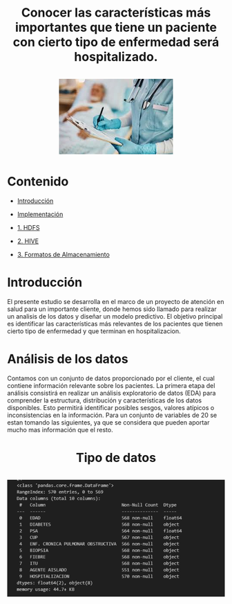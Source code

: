 <div align="center">
  <h1 align="center">
    Conocer las características más importantes que tiene un paciente con cierto tipo de enfermedad será hospitalizado.
    <br />
    <br />
      <img src="./img/hospitalizacion.jpeg" alt="Hospitalización">
  </h1>
</div>

# Contenido

* [Introducción](#Introducción)

* [Implementación](#Implementación)

* [1. HDFS](#HDFS)

* [2. HIVE](#HIVE)

* [3. Formatos de Almacenamiento](#Formatos-de-Almacenamiento)

# Introducción

El presente estudio se desarrolla en el marco de un proyecto de atención en salud para un importante cliente, donde hemos sido llamado para realizar un analisis de los datos y diseñar un modelo predictivo.  El objetivo principal es identificar las características más relevantes de los pacientes que tienen cierto tipo de enfermedad y que terminan en hospitalizacion.

# Análisis de los datos

Contamos con un conjunto de datos proporcionado por el cliente, el cual contiene información relevante sobre los pacientes. La primera etapa del análisis consistirá en realizar un análisis exploratorio de datos (EDA) para comprender la estructura, distribución y características de los datos disponibles. Esto permitirá identificar posibles sesgos, valores atípicos o inconsistencias en la información. Para un conjunto de variables de 20 se estan tomando las siguientes, ya que se considera que pueden aportar mucho mas información que el resto.

<div align="center">
  <h1 align="center">
    Tipo de datos
    <br />
    <br />
      <img src="./img/tdatos.png" alt="Tipos de Datos">
  </h1>
</div>